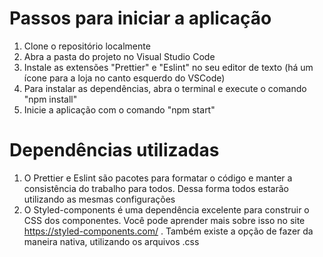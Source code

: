 # Passos para iniciar a aplicação

1. Clone o repositório localmente
2. Abra a pasta do projeto no Visual Studio Code
3. Instale as extensões "Prettier" e "Eslint" no seu editor de texto (há um ícone para a loja no canto esquerdo do VSCode)
4. Para instalar as dependências, abra o terminal e execute o comando "npm install"
5. Inicie a aplicação com o comando "npm start"

# Dependências utilizadas

1. O Prettier e Eslint são pacotes para formatar o código e manter a consistência do trabalho para todos. Dessa forma todos estarão utilizando as mesmas configurações
2. O Styled-components é uma dependência excelente para construir o CSS dos componentes. Você pode aprender mais sobre isso no site https://styled-components.com/ . Também existe a opção de fazer da maneira nativa, utilizando os arquivos .css
